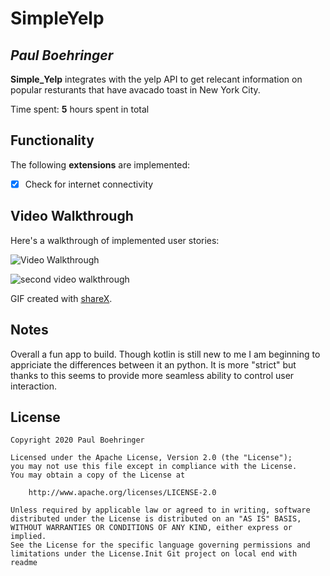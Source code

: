 # SimpleYelp

## *Paul Boehringer*

**Simple_Yelp** integrates with the yelp API to get relecant information on popular resturants that have avacado toast in New York City. 

Time spent: **5** hours spent in total

## Functionality 

The following **extensions** are implemented:

* [x] Check for internet connectivity


## Video Walkthrough

Here's a walkthrough of implemented user stories:

<img src='https://media4.giphy.com/media/gYqG46OkLpHIwjbJB7/giphy.gif' title='Video Walkthrough' width='' alt='Video Walkthrough' />

![second video walkthrough](https://media4.giphy.com/media/gYqG46OkLpHIwjbJB7/giphy.gif)

GIF created with [shareX](http://www.shareX.com/).

## Notes

Overall a fun app to build. Though kotlin is still new to me I am beginning to appriciate the differences between it an python. It is more "strict" but thanks to this seems to provide more seamless ability to control user interaction. 

## License

    Copyright 2020 Paul Boehringer
    
    Licensed under the Apache License, Version 2.0 (the "License");
    you may not use this file except in compliance with the License.
    You may obtain a copy of the License at
    
        http://www.apache.org/licenses/LICENSE-2.0
    
    Unless required by applicable law or agreed to in writing, software
    distributed under the License is distributed on an "AS IS" BASIS,
    WITHOUT WARRANTIES OR CONDITIONS OF ANY KIND, either express or implied.
    See the License for the specific language governing permissions and
    limitations under the License.Init Git project on local end with readme
